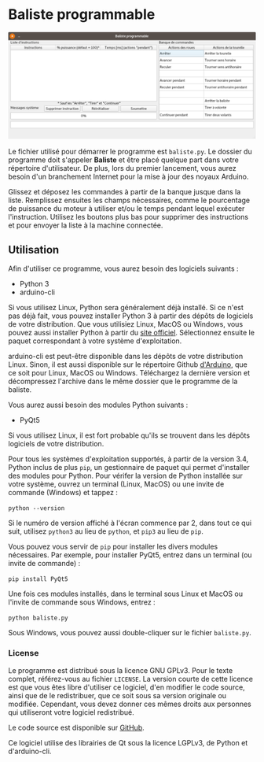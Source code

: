 # Baliste programmable

![screenshot](https://raw.githubusercontent.com/Pattedetable/baliste-programmable/master/screenshot.png)

Le fichier utilisé pour démarrer le programme est ```baliste.py```.  Le dossier du programme doit s'appeler **Baliste** et être placé quelque part dans votre répertoire d'utilisateur.  De plus, lors du premier lancement, vous aurez besoin d'un branchement Internet pour la mise à jour des noyaux Arduino.

Glissez et déposez les commandes à partir de la banque jusque dans la liste.  Remplissez ensuites les champs nécessaires, comme le pourcentage de puissance du moteur à utiliser et/ou le temps pendant lequel exécuter l'instruction.  Utilisez les boutons plus bas pour supprimer des instructions et pour envoyer la liste à la machine connectée.

## Utilisation

Afin d'utiliser ce programme, vous aurez besoin des logiciels suivants :

  * Python 3
  * arduino-cli

Si vous utilisez Linux, Python sera généralement déjà installé.  Si ce n'est pas déjà fait, vous pouvez installer Python 3 à partir des dépôts de logiciels de votre distribution.  Que vous utilisiez Linux, MacOS ou Windows, vous pouvez aussi installer Python à partir du [site officiel](https://www.python.org/).  Sélectionnez ensuite le paquet correspondant à votre système d'exploitation.

arduino-cli est peut-être disponible dans les dépôts de votre distribution Linux.  Sinon, il est aussi disponible sur le répertoire Github [d'Arduino](https://github.com/arduino/arduino-cli), que ce soit pour Linux, MacOS ou Windows. Téléchargez la dernière version et décompressez l'archive dans le même dossier que le programme de la baliste.

Vous aurez aussi besoin des modules Python suivants :

  * PyQt5

Si vous utilisez Linux, il est fort probable qu'ils se trouvent dans les dépôts logiciels de votre distribution.

Pour tous les systèmes d'exploitation supportés, à partir de la version 3.4, Python inclus de plus `pip`, un gestionnaire de paquet qui permet d'installer des modules pour Python.  Pour vérifer la version de Python installée sur votre système, ouvrez un terminal (Linux, MacOS) ou une invite de commande (Windows) et tappez :

```python --version```

Si le numéro de version affiché à l'écran commence par 2, dans tout ce qui suit, utilisez `python3` au lieu de `python`, et `pip3` au lieu de `pip`.

Vous pouvez vous servir de `pip` pour installer les divers modules nécessaires.  Par exemple, pour installer PyQt5, entrez dans un terminal (ou invite de commande) :

```pip install PyQt5```

Une fois ces modules installés, dans le terminal sous Linux et MacOS ou l'invite de commande sous Windows, entrez :

```python baliste.py```

Sous Windows, vous pouvez aussi double-cliquer sur le fichier ```baliste.py```.

### License

Le programme est distribué sous la licence GNU GPLv3.  Pour le texte complet, référez-vous au fichier `LICENSE`.
La version courte de cette licence est que vous êtes libre d'utiliser ce logiciel, d'en modifier le code source, ainsi que de le redistribuer, que ce soit sous sa version originale ou modifiée.  Cependant, vous devez donner ces mêmes droits aux personnes qui utiliseront votre logiciel redistribué.

Le code source est disponible sur [GitHub](https://github.com/Pattedetable/baliste-programmable).

Ce logiciel utilise des librairies de Qt sous la licence LGPLv3, de Python et d'arduino-cli.

